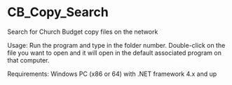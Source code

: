 CB_Copy_Search
==============

Search for Church Budget copy files on the network

Usage:
Run the program and type in the folder number. Double-click on the file you want to open and it will open in the default associated program on that computer.

Requirements:
Windows PC (x86 or 64) with .NET framework 4.x and up
